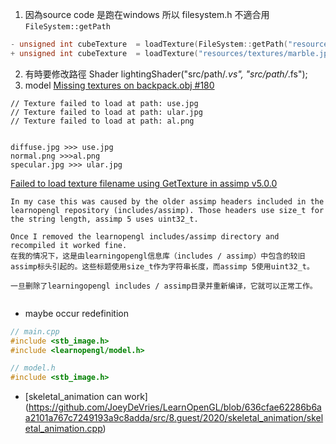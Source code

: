
1. 因為source code 是跑在windows 所以 filesystem.h 不適合用 `FileSystem::getPath`

```c++
- unsigned int cubeTexture  = loadTexture(FileSystem::getPath("resources/textures/marble.jpg").c_str());
+ unsigned int cubeTexture  = loadTexture("resources/textures/marble.jpg");
```
2. 有時要修改路徑 Shader lightingShader("src/path/*.vs", "src/path/*.fs");
3. model [Missing textures on backpack.obj #180](https://github.com/JoeyDeVries/LearnOpenGL/issues/180)
```
// Texture failed to load at path: use.jpg
// Texture failed to load at path: ular.jpg
// Texture failed to load at path: al.png


diffuse.jpg >>> use.jpg
normal.png >>>al.png
specular.jpg >>> ular.jpg

``` 


[Failed to load texture filename using GetTexture in assimp v5.0.0](https://github.com/assimp/assimp/issues/2754)
```
In my case this was caused by the older assimp headers included in the learnopengl repository (includes/assimp). Those headers use size_t for the string length, assimp 5 uses uint32_t.

Once I removed the learnopengl includes/assimp directory and recompiled it worked fine.
在我的情况下，这是由learningopengl信息库（includes / assimp）中包含的较旧assimp标头引起的。这些标题使用size_t作为字符串长度，而assimp 5使用uint32_t。

一旦删除了learningopengl includes / assimp目录并重新编译，它就可以正常工作。


```


- maybe occur redefinition
```c++
// main.cpp
#include <stb_image.h>
#include <learnopengl/model.h>

// model.h
#include <stb_image.h>

```
- [skeletal_animation can work] (https://github.com/JoeyDeVries/LearnOpenGL/blob/636cfae62286b6aa2101a767c7249193a9c8adda/src/8.guest/2020/skeletal_animation/skeletal_animation.cpp)